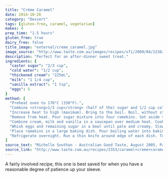 ```yaml
---
title: "Crème Caramel"
date: 2014-10-26
category: "Dessert"
tags: [gluten-free, caramel, vegetarian]
makes: 4
prep_time: "1.5 hours"
gluten_free: true
dairy_free: false
title_image: "external/creme_caramel.jpg"
image_source: "http://www.taste.com.au/images/recipes/sfi/2009/04/22362_l.jpg"
description: "Perfect for an after-dinner sweet treat."
ingredients: {
  "caster sugar": "2/3 cup",
  "cold water": "1/2 cup",
  "thickened cream": "225mL",
  "milk": "1 1/4 cup",
  "vanilla extract": "1 tsp",
  "eggs": 5
}
method: [
  "Preheat oven to 170°C (330°F).",
  "Combine <strong>1/3 cup</strong> (half of the) sugar and 1/2 cup cold water in a saucepan over low heat. Cook, stirring, for 5 minutes or until sugar has dissolved.",
  "Increase heat to high (maximum). Bring to the boil. Boil, without stirring, for 5 to 7 minutes or until golden (if using thick based saucepan, remove from heat as soon as mixture starts going brown).",
  "Remove from heat. Pour sugar mixture into four ramekins. Set aside to set.",
  "Combine cream, milk and vanilla in a saucepan over medium heat. Cook, stirring, for 6 to 8 minutes or until small bubbles form at edge of pan. Remove from heat.",
  "Whisk eggs and remaining sugar in a bowl until pale and creamy. Slowly add cream mixture, whisking constantly. Strain mixture into a jug. Divide between ramekins.",
  "Place ramekins in a large baking dish. Pour boiling water into baking dish until halfway up the sides of ramekins. Bake for 45 minutes or until just set. Remove baking dish from oven. Remove ramekins from water. Set aside to cool.",
  "Refrigerate overnight. Run a thin knife around edge of each dish. Turn out onto plates to serve."
]
source_text: "Michelle Southan - Australian Good Taste, August 2005, Page 80"
source_link: "http://www.taste.com.au/recipes/2353/caramel+creme+caramel"
---
```

A fairly involved recipe, this one is best saved for when you have a reasonable
degree of patience up your sleeve.
